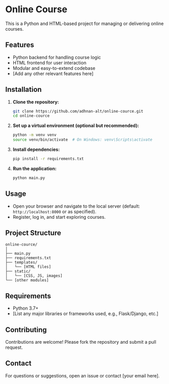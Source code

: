 # Online Course

This is a Python and HTML-based project for managing or delivering online courses.

## Features

- Python backend for handling course logic
- HTML frontend for user interaction
- Modular and easy-to-extend codebase
- [Add any other relevant features here]

## Installation

1. **Clone the repository:**
   ```bash
   git clone https://github.com/adhnan-alt/online-cource.git
   cd online-cource
   ```

2. **Set up a virtual environment (optional but recommended):**
   ```bash
   python -m venv venv
   source venv/bin/activate  # On Windows: venv\Scripts\activate
   ```

3. **Install dependencies:**
   ```bash
   pip install -r requirements.txt
   ```

4. **Run the application:**
   ```bash
   python main.py
   ```

## Usage

- Open your browser and navigate to the local server (default: `http://localhost:8000` or as specified).
- Register, log in, and start exploring courses.

## Project Structure

```
online-cource/
│
├── main.py
├── requirements.txt
├── templates/
│   └── [HTML files]
├── static/
│   └── [CSS, JS, images]
└── [other modules]
```

## Requirements

- Python 3.7+
- [List any major libraries or frameworks used, e.g., Flask/Django, etc.]

## Contributing

Contributions are welcome! Please fork the repository and submit a pull request.



## Contact

For questions or suggestions, open an issue or contact [your email here].
